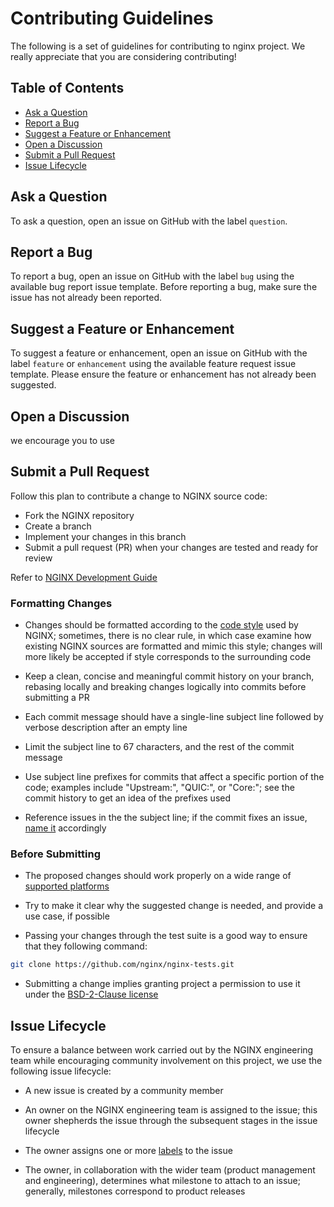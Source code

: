 # Contributing Guidelines

The following is a set of guidelines for contributing to nginx project.
We really appreciate that you are considering contributing!

## Table of Contents

- [Ask a Question](#ask-a-question)
- [Report a Bug](#report-a-bug)
- [Suggest a Feature or Enhancement](#suggest-a-feature-or-enhancement)
- [Open a Discussion](#open-a-discussion)
- [Submit a Pull Request](#submit-a-pull-request)
- [Issue Lifecycle](#issue-lifecycle)

## Ask a Question

To ask a question, open an issue on GitHub with the label `question`.

## Report a Bug

To report a bug, open an issue on GitHub with the label `bug` using the
available bug report issue template. Before reporting a bug, make sure the
issue has not already been reported.

## Suggest a Feature or Enhancement

To suggest a feature or enhancement, open an issue on GitHub with the label
`feature` or `enhancement` using the available feature request issue template.
Please ensure the feature or enhancement has not already been suggested.

## Open a Discussion

we encourage you to use

## Submit a Pull Request

Follow this plan to contribute a change to NGINX source code:

- Fork the NGINX repository
- Create a branch
- Implement your changes in this branch
- Submit a pull request (PR) when your changes are tested and ready for review

Refer to
[NGINX Development Guide](https://nginx.org/en/docs/dev/development_guide.html)
### Formatting Changes
- Changes should be formatted according to the
[code style](https://nginx.org/en/docs/dev/development_guide.html#code_style)
used by NGINX; sometimes, there is no clear rule, in which case examine how
existing NGINX sources are formatted and mimic this style; changes will more
likely be accepted if style corresponds to the surrounding code

- Keep a clean, concise and meaningful commit history on your branch, rebasing
locally and breaking changes logically into commits before submitting a PR

- Each commit message should have a single-line subject line followed by verbose
description after an empty line
- Limit the subject line to 67 characters, and the rest of the commit message

- Use subject line prefixes for commits that affect a specific portion of the
code; examples include "Upstream:", "QUIC:", or "Core:"; see the commit history
to get an idea of the prefixes used

- Reference issues in the the subject line; if the commit fixes an issue,
[name it](https://docs.github.com/en/issues/tracking-your-work-with-issues/linking-a-pull-request-to-an-issue)
accordingly
### Before Submitting

- The proposed changes should work properly on a wide range of
[supported platforms](https://nginx.org/en/index.html#tested_os_and_platforms)

- Try to make it clear why the suggested change is needed, and provide a use
case, if possible

- Passing your changes through the test suite is a good way to ensure that they
following command:

```bash
git clone https://github.com/nginx/nginx-tests.git
```

- Submitting a change implies granting project a permission to use it under the
[BSD-2-Clause license](https://github.com/nginx/nginx/blob/master/LICENSE)

## Issue Lifecycle

To ensure a balance between work carried out by the NGINX engineering team
while encouraging community involvement on this project, we use the following
issue lifecycle:

- A new issue is created by a community member

- An owner on the NGINX engineering team is assigned to the issue; this
owner shepherds the issue through the subsequent stages in the issue lifecycle

- The owner assigns one or more
[labels](https://github.com/nginx/nginx/issues/labels) to the issue

- The owner, in collaboration with the wider team (product management and
engineering), determines what milestone to attach to an issue;
generally, milestones correspond to product releases

